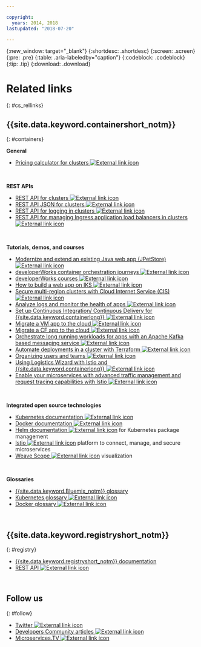 ```yaml
---

copyright:
  years: 2014, 2018
lastupdated: "2018-07-20"

---
```


{:new_window: target="_blank"}
{:shortdesc: .shortdesc}
{:screen: .screen}
{:pre: .pre}
{:table: .aria-labeledby="caption"}
{:codeblock: .codeblock}
{:tip: .tip}
{:download: .download}




# Related links
{: #cs_rellinks}

## {{site.data.keyword.containershort_notm}}
{: #containers}

**General**

- [Pricing calculator for clusters ![External link icon](../icons/launch-glyph.svg "External link icon")](https://console.bluemix.net/?direct=classic%2F&env_id=ibm%3Ayp%3Aus-south#/pricing/cloudOEPaneId=pricing&paneId=pricingSheet&orgGuid=83f3f6dd-e430-4955-8225-0963753d8b0f&spaceGuid=f616188f-e265-4e04-84be-1b3d2ec63db3)

<br />


**REST APIs**

- [REST API for clusters ![External link icon](../icons/launch-glyph.svg "External link icon")](https://containers.bluemix.net/swagger)
- [REST API JSON for clusters ![External link icon](../icons/launch-glyph.svg "External link icon")](https://containers.bluemix.net/swagger-api-json)
- [REST API for logging in clusters ![External link icon](../icons/launch-glyph.svg "External link icon")](https://us-south.containers.bluemix.net/swagger-logging/)
- [REST API for managing Ingress application load balancers in clusters ![External link icon](../icons/launch-glyph.svg "External link icon")](https://us-south.containers.bluemix.net/swagger-alb-api/)

<br />


**Tutorials, demos, and courses**

- [Modernize and extend an existing Java web app (JPetStore) ![External link icon](../icons/launch-glyph.svg "External link icon")](https://github.com/IBM-Cloud/jpetstore-kubernetes)
- [developerWorks container orchestration journeys ![External link icon](../icons/launch-glyph.svg "External link icon")](https://developer.ibm.com/code/journey/category/container-orchestration/)
- [developerWorks courses ![External link icon](../icons/launch-glyph.svg "External link icon")](https://developer.ibm.com/courses/all/?s=IBM+Cloud+Container+Service)
- [How to build a web app on IKS ![External link icon](../icons/launch-glyph.svg "External link icon")](https://console.bluemix.net/docs/tutorials/scalable-webapp-kubernetes.html#scalable-web-application-on-kubernetes)
- [Secure multi-region clusters with Cloud Internet Service (CIS) ![External link icon](../icons/launch-glyph.svg "External link icon")](https://console.bluemix.net/docs/tutorials/multi-region-k8s-cis.html#resilient-and-secure-multi-region-kubernetes-clusters-with-cloud-internet-services)
- [Analyze logs and monitor the health of apps ![External link icon](../icons/launch-glyph.svg "External link icon")](https://console.bluemix.net/docs/tutorials/kubernetes-log-analysis-kibana.html#analyze-logs-and-monitor-the-health-of-kubernetes-applications)
- [Set up Continuous Integration/ Continuous Delivery for {{site.data.keyword.containerlong}} ![External link icon](../icons/launch-glyph.svg "External link icon")](https://console.bluemix.net/docs/tutorials/continuous-deployment-to-kubernetes.html#continuous-deployment-to-kubernetes)
- [Migrate a VM app to the cloud ![External link icon](../icons/launch-glyph.svg "External link icon")](https://console.bluemix.net/docs/tutorials/vm-to-containers-and-kubernetes.html#moving-a-vm-based-app-to-kubernetes)
- [Migrate a CF app to the cloud ![External link icon](../icons/launch-glyph.svg "External link icon")](https://console.bluemix.net/docs/containers/cs_tutorials_cf.html#cf_tutorial)
- [Orchestrate long running workloads for apps with an Apache Kafka based messaging service ![External link icon](../icons/launch-glyph.svg "External link icon")](https://console.bluemix.net/docs/tutorials/pub-sub-object-storage.html#asynchronous-data-processing-using-object-storage-and-pub-sub-messaging)
- [Automate deployments in a cluster with Terraform ![External link icon](../icons/launch-glyph.svg "External link icon")](https://console.bluemix.net/docs/tutorials/plan-create-update-deployments.html#plan-create-and-update-deployment-environments)
- [Organizing users and teams ![External link icon](../icons/launch-glyph.svg "External link icon")](https://console.bluemix.net/docs/tutorials/users-teams-applications.html#best-practices-for-organizing-users-teams-applications)
- [Using Logistics Wizard with Istio and {{site.data.keyword.containerlong}} ![External link icon](../icons/launch-glyph.svg "External link icon")](https://github.com/IBM-Cloud/logistics-wizard-kubernetes)
- [Enable your microservices with advanced traffic management and request tracing capabilities with Istio ![External link icon](../icons/launch-glyph.svg "External link icon")](https://developer.ibm.com/code/patterns/manage-microservices-traffic-using-istio/)

<br />


**Integrated open source technologies**

- [Kubernetes documentation ![External link icon](../icons/launch-glyph.svg "External link icon")](https://kubernetes.io/)
- [Docker documentation ![External link icon](../icons/launch-glyph.svg "External link icon")](https://docs.docker.com/engine/)
- <a href="https://docs.helm.sh/helm/" target="_blank">Helm documentation <img src="../icons/launch-glyph.svg" alt="External link icon"></a> for Kubernetes package management
- [Istio ![External link icon](../icons/launch-glyph.svg "External link icon")](https://istio.io/) platform to connect, manage, and secure microservices
- [Weave Scope ![External link icon](../icons/launch-glyph.svg "External link icon")](https://www.weave.works/oss/scope/) visualization

<br />


**Glossaries**

- [{{site.data.keyword.Bluemix_notm}} glossary](/docs/overview/glossary/index.html#glossary)
- [Kubernetes glossary ![External link icon](../icons/launch-glyph.svg "External link icon")](https://kubernetes.io/docs/reference/glossary/?fundamental=true)
- [Docker glossary ![External link icon](../icons/launch-glyph.svg "External link icon")](https://docs.docker.com/glossary/)

<br />


## {{site.data.keyword.registryshort_notm}}
{: #registry}

- [{{site.data.keyword.registryshort_notm}} documentation](/docs/services/Registry/index.html)
- [REST API ![External link icon](../icons/launch-glyph.svg "External link icon")](https://registry.ng.bluemix.net/api/doc/)

<br />


## Follow us
{: #follow}

- [Twitter ![External link icon](../icons/launch-glyph.svg "External link icon")](https://twitter.com/hashtag/ibmcontainers)
- [Developers Community articles ![External link icon](../icons/launch-glyph.svg "External link icon")](https://www.ibm.com/blogs/bluemix/tag/containers/)
- [Microservices.TV ![External link icon](../icons/launch-glyph.svg "External link icon")](https://developer.ibm.com/tv/microservices/)

<br />

